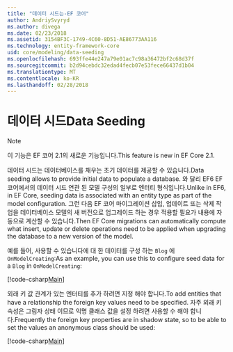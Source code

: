 ```yaml
---
title: "데이터 시드는-EF 코어"
author: AndriySvyryd
ms.author: divega
ms.date: 02/23/2018
ms.assetid: 3154BF3C-1749-4C60-8D51-AE86773AA116
ms.technology: entity-framework-core
uid: core/modeling/data-seeding
ms.openlocfilehash: 693ffe44e247a79e01ac7c98a36472bf2c68d37f
ms.sourcegitcommit: b2d94cebdc32edad4fecb07e53fece66437d1b04
ms.translationtype: MT
ms.contentlocale: ko-KR
ms.lasthandoff: 02/28/2018
---
```

# <a name="data-seeding"></a><span data-ttu-id="b1063-102">데이터 시드</span><span class="sxs-lookup"><span data-stu-id="b1063-102">Data Seeding</span></span>

> [!NOTE]  
> <span data-ttu-id="b1063-103">이 기능은 EF 코어 2.1의 새로운 기능입니다.</span><span class="sxs-lookup"><span data-stu-id="b1063-103">This feature is new in EF Core 2.1.</span></span>

<span data-ttu-id="b1063-104">데이터 시드는 데이터베이스를 채우는 초기 데이터를 제공할 수 있습니다.</span><span class="sxs-lookup"><span data-stu-id="b1063-104">Data seeding allows to provide initial data to populate a database.</span></span> <span data-ttu-id="b1063-105">와 달리 EF6 EF 코어에서의 데이터 시드 연관 된 모델 구성의 일부로 엔터티 형식입니다.</span><span class="sxs-lookup"><span data-stu-id="b1063-105">Unlike in EF6, in EF Core, seeding data is associated with an entity type as part of the model configuration.</span></span> <span data-ttu-id="b1063-106">그런 다음 EF 코어 마이그레이션 삽입, 업데이트 또는 삭제 작업을 데이터베이스 모델의 새 버전으로 업그레이드 하는 경우 적용할 필요가 내용에 자동으로 계산할 수 있습니다.</span><span class="sxs-lookup"><span data-stu-id="b1063-106">Then EF Core migrations can automatically compute what insert, update or delete operations need to be applied when upgrading the database to a new version of the model.</span></span>

<span data-ttu-id="b1063-107">예를 들어, 사용할 수 있습니다에 대 한 데이터를 구성 하는 `Blog` 에 `OnModelCreating`:</span><span class="sxs-lookup"><span data-stu-id="b1063-107">As an example, you can use this to configure seed data for a `Blog` in `OnModelCreating`:</span></span>

[!code-csharp[Main](../../../samples/core/DataSeeding/DataSeedingContext.cs?name=BlogSeed)]

<span data-ttu-id="b1063-108">외래 키 값 관계가 있는 엔터티를 추가 하려면 지정 해야 합니다.</span><span class="sxs-lookup"><span data-stu-id="b1063-108">To add entities that have a relationship the foreign key values need to be specified.</span></span> <span data-ttu-id="b1063-109">자주 외래 키 속성은 그림자 상태 이므로 익명 클래스 값을 설정 하려면 사용할 수 해야 합니다.</span><span class="sxs-lookup"><span data-stu-id="b1063-109">Frequently the foreign key properties are in shadow state, so to be able to set the values an anonymous class should be used:</span></span>

[!code-csharp[Main](../../../samples/core/DataSeeding/DataSeedingContext.cs?name=PostSeed)]
